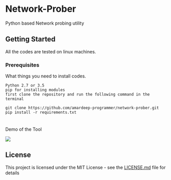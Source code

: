 # Network-Prober
Python based Network probing utility 

## Getting Started

All the codes are tested on linux machines. 

### Prerequisites

What things you need to install codes.

```
Python 2.7 or 3.5 
pip for installing modules
first clone the repository and run the following command in the terminal

git clone https://github.com/amardeep-programmer/network-prober.git
pip install -r requirements.txt


```

###


Demo of the Tool


<a href="https://asciinema.org/a/nhyW5fqCbuEagOxNz4AAV8Jzz" target="_blank"><img src="https://asciinema.org/a/nhyW5fqCbuEagOxNz4AAV8Jzz.png" /></a>





###

## License

This project is licensed under the MIT  License - see the [LICENSE.md](LICENSE.md) file for details

